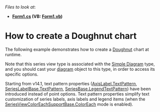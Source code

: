 <!-- default file list -->
*Files to look at*:

* **[Form1.cs](./CS/Series_DoughnutChart/Form1.cs) (VB: [Form1.vb](./VB/Series_DoughnutChart/Form1.vb))**
<!-- default file list end -->
# How to create a Doughnut chart

The following example demonstrates how to create a [Doughnut](https://docs.devexpress.com/WindowsForms/3420/controls-and-libraries/chart-control/series-views/2d-series-views/pie-and-donut-series-views/doughnut-chart?p=netframework) chart at runtime.

Note that this series view type is associated with the [Simple Diagram](https://docs.devexpress.com/WindowsForms/5906/controls-and-libraries/chart-control/diagram/simple-diagram?p=netframework) type, and you should cast your [diagram](https://docs.devexpress.com/WindowsForms/DevExpress.XtraCharts.ChartControl.Diagram?p=netframework) object to this type, in order to access its specific options.

Starting from v14.1, text pattern properties ([AxisLabel.TextPattern](https://docs.devexpress.com/CoreLibraries/DevExpress.XtraCharts.AxisLabel.TextPattern?p=netframework), [SeriesLabelBase.TextPattern](https://docs.devexpress.com/CoreLibraries/DevExpress.XtraCharts.SeriesLabelBase.TextPattern?p=netframework), [SeriesBase.LegendTextPattern](https://docs.devexpress.com/CoreLibraries/DevExpress.XtraCharts.SeriesBase.LegendTextPattern?p=netframework)) have been introduced instead of point options. Text pattern properties simplify text customization of series labels, axis labels and legend items (when the [SeriesViewColorEachSupportBase.ColorEach](https://docs.devexpress.com/CoreLibraries/DevExpress.XtraCharts.SeriesViewColorEachSupportBase.ColorEach?p=netframework) mode is enabled).
